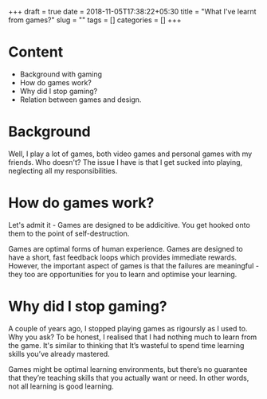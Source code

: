 +++ 
draft = true
date = 2018-11-05T17:38:22+05:30
title = "What I've learnt from games?"
slug = "" 
tags = []
categories = []
+++

# Content
- Background with gaming
- How do games work?
- Why did I stop gaming?
- Relation between games and design.


# Background
Well, I play a lot of games, both video games and personal games with my friends. Who doesn't?
The issue I have is that I get sucked into playing, neglecting all my responsibilities.

# How do games work?
Let's admit it - Games are designed to be addicitive.
You get hooked onto them to the point of self-destruction.

Games are optimal forms of human experience.
Games are designed to have a short, fast feedback loops which provides immediate rewards.
However, the important aspect of games is that the failures are meaningful -
they too are opportunities for you to learn and optimise your learning.

# Why did I stop gaming?

A couple of years ago, I stopped playing games as rigoursly as I used to.
Why you ask? 
To be honest, I realised that I had nothing much to learn from the game.
It's similar to thinking that It’s wasteful to spend time learning skills you’ve already mastered.

Games might be optimal learning environments, but there’s no guarantee that they’re teaching skills that you actually want or need. In other words, not all learning is good learning.